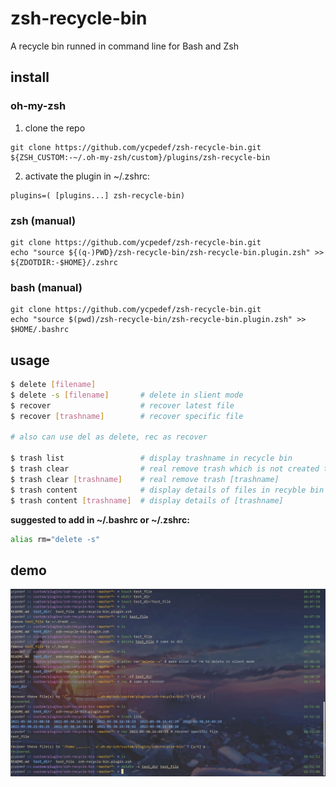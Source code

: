 # zsh-recycle-bin

A recycle bin runned in command line for Bash and Zsh

## install

### oh-my-zsh

1. clone the repo
```
git clone https://github.com/ycpedef/zsh-recycle-bin.git ${ZSH_CUSTOM:-~/.oh-my-zsh/custom}/plugins/zsh-recycle-bin
```

2. activate the plugin in ~/.zshrc:

```
plugins=( [plugins...] zsh-recycle-bin)
```

### zsh (manual)
```
git clone https://github.com/ycpedef/zsh-recycle-bin.git
echo "source ${(q-)PWD}/zsh-recycle-bin/zsh-recycle-bin.plugin.zsh" >> ${ZDOTDIR:-$HOME}/.zshrc
```

### bash (manual)
```
git clone https://github.com/ycpedef/zsh-recycle-bin.git
echo "source $(pwd)/zsh-recycle-bin/zsh-recycle-bin.plugin.zsh" >> $HOME/.bashrc
```

## usage

```bash
$ delete [filename]
$ delete -s [filename]       # delete in slient mode
$ recover                    # recover latest file
$ recover [trashname]        # recover specific file

# also can use del as delete, rec as recover

$ trash list                 # display trashname in recycle bin
$ trash clear                # real remove trash which is not created today
$ trash clear [trashname]    # real remove trash [trashname]
$ trash content              # display details of files in recyble bin
$ trash content [trashname]  # display details of [trashname] 
```

**suggested to add in ~/.bashrc or ~/.zshrc:**

```bash
alias rm="delete -s"
```

## demo

![demo.jpg](demo.jpg)
